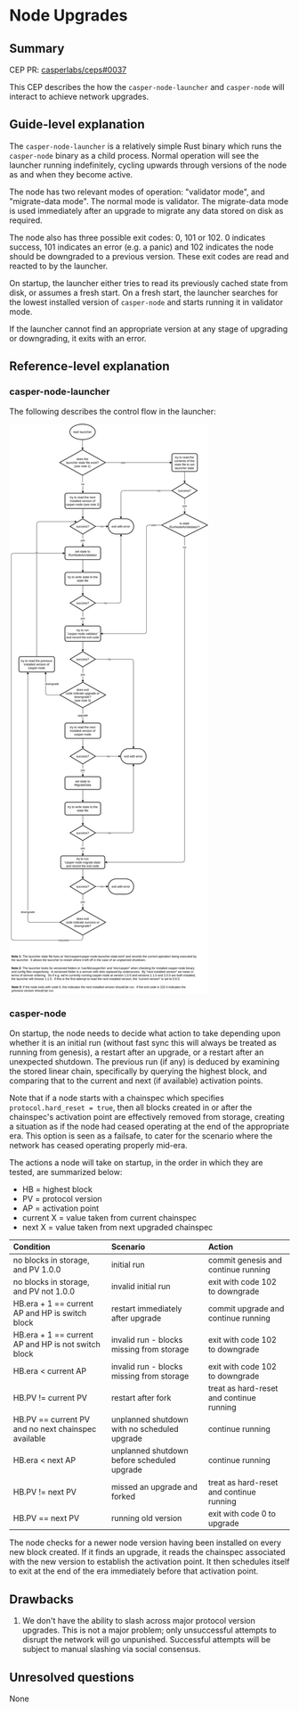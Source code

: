 # Node Upgrades

## Summary

[summary]: #summary

CEP PR: [casperlabs/ceps#0037](https://github.com/casperlabs/ceps/pull/0037)

This CEP describes the how the `casper-node-launcher` and `casper-node` will interact to achieve network upgrades.


## Guide-level explanation

[guide-level-explanation]: #guide-level-explanation

The `casper-node-launcher` is a relatively simple Rust binary which runs the `casper-node` binary as a child process.
Normal operation will see the launcher running indefinitely, cycling upwards through versions of the node as and when
they become active.

The node has two relevant modes of operation: "validator mode", and "migrate-data mode".  The normal mode is validator.
The migrate-data mode is used immediately after an upgrade to migrate any data stored on disk as required.

The node also has three possible exit codes: 0, 101 or 102.  0 indicates success, 101 indicates an error (e.g. a panic)
and 102 indicates the node should be downgraded to a previous version.  These exit codes are read and reacted to by the
launcher.

On startup, the launcher either tries to read its previously cached state from disk, or assumes a fresh start.  On a
fresh start, the launcher searches for the lowest installed version of `casper-node` and starts running it in validator
mode.

If the launcher cannot find an appropriate version at any stage of upgrading or downgrading, it exits with an error.


## Reference-level explanation

[reference-level-explanation]: #reference-level-explanation

### casper-node-launcher

The following describes the control flow in the launcher:

![control flow in the launcher](images/0037/casper-launcher-flow.png "control flow in the launcher")

### casper-node

On startup, the node needs to decide what action to take depending upon whether it is an initial run (without fast sync
this will always be treated as running from genesis), a restart after an upgrade, or a restart after an unexpected
shutdown.  The previous run (if any) is deduced by examining the stored linear chain, specifically by querying the
highest block, and comparing that to the current and next (if available) activation points.

Note that if a node starts with a chainspec which specifies `protocol.hard_reset = true`, then all blocks created in or
after the chainspec's activation point are effectively removed from storage, creating a situation as if the node had
ceased operating at the end of the appropriate era.  This option is seen as a failsafe, to cater for the scenario where
the network has ceased operating properly mid-era.

The actions a node will take on startup, in the order in which they are tested, are summarized below:

* HB = highest block
* PV = protocol version
* AP = activation point
* current X = value taken from current chainspec
* next X = value taken from next upgraded chainspec

| Condition                                           | Scenario                                     | Action                                   |
| :-------------------------------------------------- | :------------------------------------------- | :--------------------------------------- |
| no blocks in storage, and PV 1.0.0                  | initial run                                  | commit genesis and continue running      |
| no blocks in storage, and PV not 1.0.0              | invalid initial run                          | exit with code 102 to downgrade          |
| HB.era + 1 == current AP and HP is switch block     | restart immediately after upgrade            | commit upgrade and continue running      |
| HB.era + 1 == current AP and HP is not switch block | invalid run - blocks missing from storage    | exit with code 102 to downgrade          |
| HB.era < current AP                                 | invalid run - blocks missing from storage    | exit with code 102 to downgrade          |
| HB.PV != current PV                                 | restart after fork                           | treat as hard-reset and continue running |
| HB.PV == current PV and no next chainspec available | unplanned shutdown with no scheduled upgrade | continue running                         |
| HB.era < next AP                                    | unplanned shutdown before scheduled upgrade  | continue running                         |
| HB.PV != next PV                                    | missed an upgrade and forked                 | treat as hard-reset and continue running |
| HB.PV == next PV                                    | running old version                          | exit with code 0 to upgrade              |

The node checks for a newer node version having been installed on every new block created.  If it finds an upgrade, it
reads the chainspec associated with the new version to establish the activation point.  It then schedules itself to exit
at the end of the era immediately before that activation point.


## Drawbacks

[drawbacks]: #drawbacks

1. We don't have the ability to slash across major protocol version upgrades.  This is not a major problem; only
unsuccessful attempts to disrupt the network will go unpunished.  Successful attempts will be subject to manual slashing
via social consensus.


## Unresolved questions

[unresolved-questions]: #unresolved-questions

None

